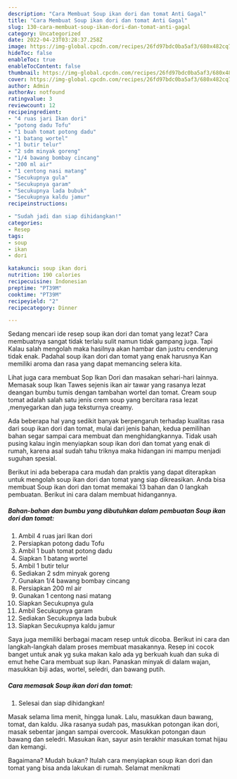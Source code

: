 ```yaml
---
description: "Cara Membuat Soup ikan dori dan tomat Anti Gagal"
title: "Cara Membuat Soup ikan dori dan tomat Anti Gagal"
slug: 130-cara-membuat-soup-ikan-dori-dan-tomat-anti-gagal
category: Uncategorized
date: 2022-04-23T03:28:37.258Z
image: https://img-global.cpcdn.com/recipes/26fd97bdc0ba5af3/680x482cq70/soup-ikan-dori-dan-tomat-foto-resep-utama.jpg
hideToc: false
enableToc: true
enableTocContent: false
thumbnail: https://img-global.cpcdn.com/recipes/26fd97bdc0ba5af3/680x482cq70/soup-ikan-dori-dan-tomat-foto-resep-utama.jpg
cover: https://img-global.cpcdn.com/recipes/26fd97bdc0ba5af3/680x482cq70/soup-ikan-dori-dan-tomat-foto-resep-utama.jpg
author: Admin
authorAv: notfound
ratingvalue: 3
reviewcount: 12
recipeingredient:
- "4 ruas jari Ikan dori"
- "potong dadu Tofu"
- "1 buah tomat potong dadu"
- "1 batang wortel"
- "1 butir telur"
- "2 sdm minyak goreng"
- "1/4 bawang bombay cincang"
- "200 ml air"
- "1 centong nasi matang"
- "Secukupnya gula"
- "Secukupnya garam"
- "Secukupnya lada bubuk"
- "Secukupnya kaldu jamur"
recipeinstructions:

- "Sudah jadi dan siap dihidangkan!"
categories:
- Resep
tags:
- soup
- ikan
- dori

katakunci: soup ikan dori 
nutrition: 190 calories
recipecuisine: Indonesian
preptime: "PT39M"
cooktime: "PT39M"
recipeyield: "2"
recipecategory: Dinner

---
```



Sedang mencari ide resep soup ikan dori dan tomat yang lezat? Cara membuatnya sangat tidak terlalu sulit namun tidak gampang juga. Tapi Kalau salah mengolah maka hasilnya akan hambar dan justru cenderung tidak enak. Padahal soup ikan dori dan tomat yang enak harusnya Kan memiliki aroma dan rasa yang dapat memancing selera kita.


Lihat juga cara membuat Sop Ikan Dori dan masakan sehari-hari lainnya. Memasak soup Ikan Tawes sejenis ikan air tawar yang rasanya lezat deangan bumbu tumis dengan tambahan wortel dan tomat. Cream soup tomat adalah salah satu jenis crem soup yang bercitara rasa lezat ,menyegarkan dan juga teksturnya creamy.

Ada beberapa hal yang sedikit banyak berpengaruh terhadap kualitas rasa dari soup ikan dori dan tomat, mulai dari jenis bahan, kedua pemilihan bahan segar sampai cara membuat dan menghidangkannya. Tidak usah pusing kalau ingin menyiapkan soup ikan dori dan tomat yang enak di rumah, karena asal sudah tahu triknya maka hidangan ini mampu menjadi suguhan spesial.


Berikut ini ada beberapa cara mudah dan praktis yang dapat diterapkan untuk mengolah soup ikan dori dan tomat yang siap dikreasikan. Anda bisa membuat Soup ikan dori dan tomat memakai 13 bahan dan 0 langkah pembuatan. Berikut ini cara dalam membuat hidangannya.

<!--inarticleads1-->

##### Bahan-bahan dan bumbu yang dibutuhkan dalam pembuatan Soup ikan dori dan tomat:

1. Ambil 4 ruas jari Ikan dori
1. Persiapkan potong dadu Tofu
1. Ambil 1 buah tomat potong dadu
1. Siapkan 1 batang wortel
1. Ambil 1 butir telur
1. Sediakan 2 sdm minyak goreng
1. Gunakan 1/4 bawang bombay cincang
1. Persiapkan 200 ml air
1. Gunakan 1 centong nasi matang
1. Siapkan Secukupnya gula
1. Ambil Secukupnya garam
1. Sediakan Secukupnya lada bubuk
1. Siapkan Secukupnya kaldu jamur


Saya juga memiliki berbagai macam resep untuk dicoba. Berikut ini cara dan langkah-langkah dalam proses membuat masakannya. Resep ini cocok banget untuk anak yg suka makan kalo ada yg berkuah kuah dan suka di emut hehe Cara membuat sup ikan. Panaskan minyak di dalam wajan, masukkan biji adas, wortel, seledri, dan bawang putih. 

<!--inarticleads2-->

##### Cara memasak Soup ikan dori dan tomat:


1. Selesai dan siap dihidangkan!

Masak selama lima menit, hingga lunak. Lalu, masukkan daun bawang, tomat, dan kaldu. Jika rasanya sudah pas, masukkan potongan ikan dori, masak sebentar jangan sampai overcook. Masukkan potongan daun bawang dan seledri. Masukan ikan, sayur asin terakhir masukan tomat hijau dan kemangi. 

Bagaimana? Mudah bukan? Itulah cara menyiapkan soup ikan dori dan tomat yang bisa anda lakukan di rumah. Selamat menikmati
